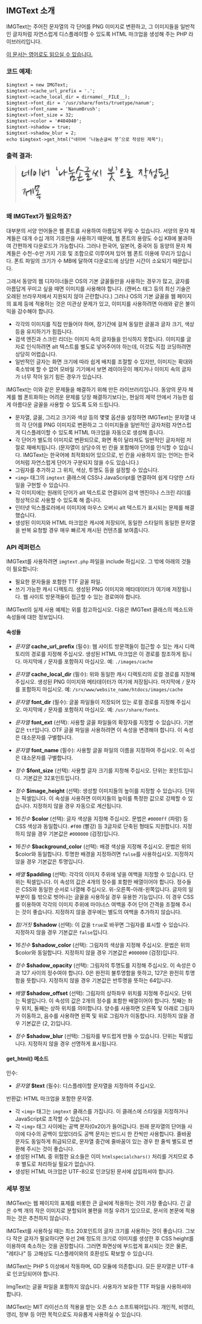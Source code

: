 
IMGText 소개
------------

IMGText는 주어진 문자열의 각 단어를 PNG 이미지로 변환하고,
그 이미지들을 일반적인 글자처럼 자연스럽게 디스플레이할 수 있도록
HTML 마크업을 생성해 주는 PHP 라이브러리입니다.

[이 문서는 영어로도 읽으실 수 있습니다.](./README.md)

### 코드 예제:

    $imgtext = new IMGText;
    $imgtext->cache_url_prefix = '.';
    $imgtext->cache_local_dir = dirname(__FILE__);
    $imgtext->font_dir = '/usr/share/fonts/truetype/nanum';
    $imgtext->font_name = 'NanumBrush';
    $imgtext->font_size = 32;
    $imgtext->color = '#404040';
    $imgtext->shadow = true;
    $imgtext->shadow_blur = 2;
    echo $imgtext->get_html("네이버 ‘나눔손글씨 붓’으로 작성된 제목");

### 출력 결과:

> <img class="imgtext" src="https://github.com/kijin/imgtext/raw/master/example/imgtext.4b470a0626e7ca.word-001.png" alt="네이버" title="" />&nbsp;
  <img class="imgtext" src="https://github.com/kijin/imgtext/raw/master/example/imgtext.4b470a0626e7ca.word-002.png" alt="‘나눔손글씨" title="" />&nbsp;
  <img class="imgtext" src="https://github.com/kijin/imgtext/raw/master/example/imgtext.4b470a0626e7ca.word-003.png" alt="붓’으로" title="" />&nbsp;
  <img class="imgtext" src="https://github.com/kijin/imgtext/raw/master/example/imgtext.4b470a0626e7ca.word-004.png" alt="작성된" title="" />&nbsp;
  <img class="imgtext" src="https://github.com/kijin/imgtext/raw/master/example/imgtext.4b470a0626e7ca.word-005.png" alt="제목" title="" />&nbsp;

### 왜 IMGText가 필요하죠?

대부분의 서양 언어들은 웹 폰트를 사용하여 아름답게 꾸밀 수 있습니다.
서양의 문자 체계들은 대개 수십 개의 기호만을 사용하기 때문에,
웹 폰트의 용량도 수십 KB에 불과하여 간편하게 다운로드가 가능합니다.
그러나 한국어, 일본어, 중국어 등 동양의 문자 체계들은
수천-수만 가지 기호 및 조합으로 이루어져 있어 웹 폰트 이용에 무리가 있습니다.
폰트 파일의 크기가 수 MB에 달하여 다운로드에 상당한 시간이 소요되기 때문입니다.

그래서 동양의 웹 디자이너들은 OS의 기본 글꼴들만을 사용하는 경우가 많고,
글자를 아름답게 꾸미고 싶을 때면 이미지를 사용해야 합니다.
(캔버스 태그 등의 최신 기술은 오래된 브라우저에서 지원되지 않아 곤란합니다.)
그러나 OS의 기본 글꼴을 웹 페이지의 표제 등에 적용하는 것은 미관상 문제가 있고,
이미지를 사용하려면 아래와 같은 불이익을 감수해야 합니다.

  - 각각의 이미지를 직접 만들어야 하며, 장기간에 걸쳐 동일한 글꼴과 글자 크기,
    색상 등을 유지하기가 힘듭니다.
  - 검색 엔진과 스크린 리더는 이미지 속의 글자들을 인식하지 못합니다.
    이미지를 글자로 인식하려면 alt 텍스트를 별도로 넣어주어야 하는데,
    이것도 직접 코딩하려면 상당히 어렵습니다.
  - 일반적인 글자는 화면 크기에 따라 쉽게 배치를 조절할 수 있지만,
    이미지는 확대와 축소밖에 할 수 없어 모바일 기기에서 보면 레이아웃이 깨지거나
    이미지 속의 글자가 너무 작아 읽기 힘든 경우가 있습니다.

IMGText는 이와 같은 문제들을 해결하기 위해 만든 라이브러리입니다.
동양의 문자 체계를 웹 폰트화하는 어려운 문제를 당장 해결하기보다는,
현실의 제약 안에서 가능한 쉽게 아름다운 글꼴을 사용할 수 있도록 도와 드립니다.

  - 문자열, 글꼴, 그리고 크기와 색상 등의 몇몇 옵션을 설정하면
    IMGText는 문자열 내의 각 단어를 PNG 이미지로 변환하고
    그 이미지들을 일반적인 글자처럼 자연스럽게 디스플레이할 수 있도록
    HTML 마크업을 자동으로 생성해 줍니다.
  - 각 단어가 별도의 이미지로 변환되므로, 화면 폭이 달라져도
    일반적인 글자처럼 저절로 재배치됩니다.
    (문자열이 상당수의 빈 칸을 포함해야 단어를 인식할 수 있습니다.
    IMGText는 한국어에 최적화되어 있으므로, 빈 칸을 사용하지 않는 언어는
    한국어처럼 자연스럽게 단어가 구분되지 않을 수도 있습니다.)
  - 그림자를 추가하고 그 위치, 색상, 투명도 등을 설정할 수 있습니다.
  - `<img>` 태그의 `imgtext` 클래스에 CSS나 JavaScript를 연결하여
    쉽게 다양한 스타일을 구현할 수 있습니다.
  - 각 이미지에는 원래의 단어가 alt 텍스트로 연결되어
    검색 엔진이나 스크린 리더를 정상적으로 사용할 수 있도록 해 줍니다.
  - 인터넷 익스플로러에서 이미지에 마우스 오버시 alt 텍스트가 표시되는
    문제를 해결했습니다.
  - 생성된 이미지와 HTML 마크업은 캐시에 저장되어,
    동일한 스타일의 동일한 문자열을 반복 요청할 경우
    매우 빠르게 캐시된 컨텐츠를 보여줍니다.
  
### API 레퍼런스

IMGText를 사용하려면 `imgtext.php` 파일을 include 하십시오.
그 밖에 아래의 것들이 필요합니다:

  - 필요한 문자들을 포함한 TTF 글꼴 파일.
  - 쓰기 가능한 캐시 디렉토리.
    생성된 PNG 이미지와 메타데이터가 여기에 저장됩니다.
    웹 사이트 방문객들이 접근할 수 있는 경로여야 합니다.

IMGText의 실제 사용 예제는 위를 참고하십시오.
다음은 IMGText 클래스의 메소드와 속성들에 대한 정보입니다.

#### 속성들

  - _문자열_ **cache_url_prefix** (필수):
    웹 사이트 방문객들이 접근할 수 있는 캐시 디렉토리의 경로를 지정해 주십시오.
    생성된 HTML 마크업은 이 경로를 참조하게 됩니다.
    마지막에 `/` 문자를 포함하지 마십시오.
    예: `./images/cache`

  - _문자열_ **cache_local_dir** (필수):
    위와 동일한 캐시 디렉토리의 로컬 경로를 지정해 주십시오.
    생성된 PNG 이미지와 메타데이터가 여기에 저장됩니다.
    마지막에 `/` 문자를 포함하지 마십시오.
    예: `/srv/www/website_name/htdocs/images/cache`

  - _문자열_ **font_dir** (필수):
    글꼴 파일들이 저장되어 있는 로컬 경로를 지정해 주십시오.
    마지막에 `/` 문자를 포함하지 마십시오.
    예: `/usr/share/fonts`.
  
  - _문자열_ **font_ext** (선택):
    사용할 글꼴 파일들의 확장자를 지정할 수 있습니다. 기본값은 `ttf`입니다.
    OTF 글꼴 파일을 사용하려면 이 속성을 변경해야 합니다.
    이 속성은 대소문자를 구별합니다.
  
  - _문자열_ **font_name** (필수):
    사용할 글꼴 파일의 이름을 지정하여 주십시오.
    이 속성은 대소문자를 구별합니다. 
    
  - _정수_ **$font_size** (선택):
    사용할 글자 크기를 지정해 주십시오. 단위는 포인트입니다.
    기본값은 32포인트입니다.
    
  - _정수_ **$image_height** (선택):
    생성할 이미지들의 높이를 지정할 수 있습니다. 단위는 픽셀입니다.
    이 속성을 사용하면 이미지들의 높이를 특정한 값으로 강제할 수 있습니다.
    지정하지 않을 경우 자동으로 계산됩니다.
    
  - _16진수_ **$color** (선택):
    글자 색상을 지정해 주십시오.
    문법은 `#0000ff` (파랑) 등 CSS 색상과 동일합니다.
    `#f00` (빨강) 등 3글자로 단축된 형태도 지원합니다.
    지정하지 않을 경우 기본값은 `#000000` (검정)입니다.
    
  - _16진수_ **$background_color** (선택):
    배경 색상을 지정해 주십시오. 문법은 위의 $color와 동일합니다.
    투명한 배경을 지정하려면 `false`를 사용하십시오.
    지정하지 않을 경우 기본값은 투명입니다.
    
  - _배열_ **$padding** (선택):
    각각의 이미지 주위에 넣을 여백을 지정할 수 있습니다. 단위는 픽셀입니다.
    이 속성의 값은 4개의 정수를 포함한 배열이어야 합니다.
    정수들은 CSS와 동일한 순서로 나열해 주십시오. 위-오른쪽-아래-왼쪽입니다.
    글자의 일부분이 틀 밖으로 벗어나는 글꼴을 사용하실 경우 유용한 기능입니다.
    이 경우 CSS를 이용하여 각각의 이미지 주위에 마이너스 여백을 주어
    단어 간격을 조절해 주시는 것이 좋습니다.
    지정하지 않을 경우에는 별도의 여백을 추가하지 않습니다.
    
  - _참/거짓_ **$shadow** (선택):
    이 값을 `true`로 바꾸면 그림자를 표시할 수 있습니다.
    지정하지 않을 경우 기본값은 `false`입니다.
    
  - _16진수_ **$shadow_color** (선택):
    그림자의 색상을 지정해 주십시오. 문법은 위의 $color와 동일합니다.
    지정하지 않을 경우 기본값은 `#000000` (검정)입니다.
    
  - _정수_ **$shadow_opacity** (선택):
    그림자의 투명도를 지정해 주십시오. 이 속성은 0과 127 사이의 정수여야 합니다.
    0은 완전히 불투명함을 뜻하고, 127은 완전히 투명함을 뜻합니다.
    지정하지 않을 경우 기본값은 반투명을 뜻하는 64입니다.

  - _배열_ **$shadow_offset** (선택):
    그림자의 상하좌우 위치를 지정해 주십시오. 단위는 픽셀입니다.
    이 속성의 값은 2개의 정수를 포함한 배열이어야 합니다.
    첫째는 좌우 위치, 둘째는 상하 위치를 의미합니다.
    양수를 사용하면 오른쪽 및 아래로 그림자가 이동하고,
    음수를 사용하면 왼쪽 및 위로 그림자가 이동합니다.
    지정하지 않을 경우 기본값은 (2, 2)입니다.

  - _정수_ **$shadow_blur** (선택):
    그림자를 부드럽게 만들 수 있습니다. 단위는 픽셀입니다.
    지정하지 않을 경우 선명하게 표시됩니다.

#### get_html() 메소드

인수:

  - _문자열_ **$text** (필수):
    디스플레이할 문자열을 지정하여 주십시오.

반환값: HTML 마크업을 포함한 문자열.

  - 각 `<img>` 태그는 `imgtext` 클래스를 가집니다.
    이 클래스에 스타일을 지정하거나 JavaScript로 조작할 수 있습니다.
  - 각 `<img>` 태그 사이에는 공백 문자(0x20)가 들어갑니다.
    원래 문자열의 단어들 사이에 다수의 공백이 있었더라도
    공백 문자는 반드시 한 칸씩만 사용합니다.
    줄바꿈 문자도 동일하게 취급되므로, 문자열 중간에 줄바꿈이 있는 경우
    한 줄씩 별도로 변환해 주시는 것이 좋습니다.
  - 생성된 HTML 중 위험한 요소들은 이미 `htmlspecialchars()` 처리를 거치므로
    추후 별도로 처리하실 필요가 없습니다.
  - 생성된 HTML 마크업은 UTF-8으로 인코딩된 문서에 삽입하셔야 합니다.

### 세부 정보

IMGText는 웹 페이지의 표제를 비롯한 큰 글씨에 적용하는 것이 가장 좋습니다.
긴 글은 수백 개의 작은 이미지로 분할되어 불편을 끼칠 우려가 있으므로,
문서의 본문에 적용하는 것은 추천하지 않습니다.

IMGText를 사용하실 때는 최소 20포인트의 글자 크기를 사용하는 것이 좋습니다.
그보다 작은 글자가 필요하다면 우선 2배 정도의 크기로 이미지를 생성한 후
CSS height를 이용하여 축소하는 것을 권장합니다.
그러면 화면상에 부드럽게 표시되는 것은 물론,
"레티나" 등 고해상도 디스플레이와의 호환성도 확보할 수 있습니다.

IMGText는 PHP 5 이상에서 작동하며, GD 모듈에 의존합니다.
모든 문자열은 UTF-8로 인코딩되어야 합니다.

ImgText는 글꼴 파일을 포함하지 않습니다.
사용자가 보유한 TTF 파일을 사용하셔야 합니다.

IMGText는 MIT 라이선스의 적용을 받는 오픈 소스 소프트웨어입니다.
개인적, 비영리, 영리, 정부 등 어떤 목적으로도 자유롭게 사용하실 수 있습니다.

